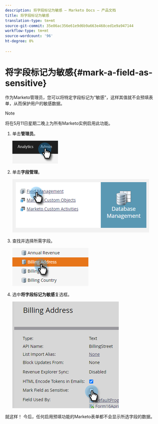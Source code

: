 ```yaml
---
description: 将字段标记为敏感 — Marketo Docs — 产品文档
title: 将字段标记为敏感
translation-type: tm+mt
source-git-commit: 35e86ac356e61e9d6b9a663e468ced1e9a947144
workflow-type: tm+mt
source-wordcount: '96'
ht-degree: 0%

---
```


# 将字段标记为敏感{#mark-a-field-as-sensitive}

作为Marketo管理员，您可以将特定字段标记为“敏感”，这样其值就不会预填表单，从而保护用户的敏感数据。

>[!NOTE]
>
>将在5月11日星期二晚上为所有Marketo实例启用此功能。

1. 单击&#x200B;**管理员**。

   ![](assets/mark-a-field-as-sensitive-1.png)

1. 单击&#x200B;**字段管理**。

   ![](assets/mark-a-field-as-sensitive-2.png)

1. 查找并选择所需字段。

   ![](assets/mark-a-field-as-sensitive-3.png)

1. 选中&#x200B;**将字段标记为敏感**&#x200B;复选框。

   ![](assets/mark-a-field-as-sensitive-4.png)

就这样！ 今后，任何启用预填功能的Marketo表单都不会显示所选字段的数据。
